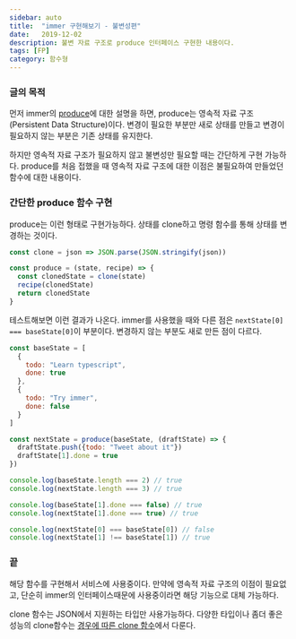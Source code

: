 ```yaml
---
sidebar: auto
title:  "immer 구현해보기 - 불변성편"
date:   2019-12-02
description: 불변 자료 구조로 produce 인터페이스 구현한 내용이다. 
tags: [FP]
category: 함수형
---
```

### 글의 목적
먼저 immer의 [produce](https://immerjs.github.io/immer/docs/produce)에 대한 설명을 하면, produce는 영속적 자료 구조(Persistent Data Structure)이다. 변경이 필요한 부분만 새로 상태를 만들고 변경이 필요하지 않는 부분은 기존 상태를 유지한다.

하지만 영속적 자료 구조가 필요하지 않고 불변성만 필요할 때는 간단하게 구현 가능하다. produce를 처음 접했을 때 영속적 자료 구조에 대한 이점은 불필요하여 만들었던 함수에 대한 내용이다.

### 간단한 produce 함수 구현
produce는 이런 형태로 구현가능하다. 상태를 clone하고 명령 함수를 통해 상태를 변경하는 것이다.
```js
const clone = json => JSON.parse(JSON.stringify(json))

const produce = (state, recipe) => {
  const clonedState = clone(state)
  recipe(clonedState)
  return clonedState
}
```

테스트해보면 이런 결과가 나온다. immer를 사용했을 때와 다른 점은 `nextState[0] === baseState[0]`이 부분이다. 변경하지 않는 부분도 새로 만든 점이 다르다.
```js
const baseState = [
  {
    todo: "Learn typescript",
    done: true
  },
  {
    todo: "Try immer",
    done: false
  }
]

const nextState = produce(baseState, (draftState) => {
  draftState.push({todo: "Tweet about it"})
  draftState[1].done = true
})

console.log(baseState.length === 2) // true
console.log(nextState.length === 3) // true

console.log(baseState[1].done === false) // true
console.log(nextState[1].done === true) // true

console.log(nextState[0] === baseState[0]) // false
console.log(nextState[1] !== baseState[1]) // true
```

### 끝
해당 함수를 구현해서 서비스에 사용중이다. 만약에 영속적 자료 구조의 이점이 필요없고, 단순히 immer의 인터페이스때문에 사용중이라면 해당 기능으로 대체 가능하다.

clone 함수는 JSON에서 지원하는 타입만 사용가능하다. 다양한 타입이나 좀더 좋은 성능의 clone함수는 [경우에 따른 clone 함수](https://chodragon9.github.io/blog/clone-function/)에서 다룬다.
